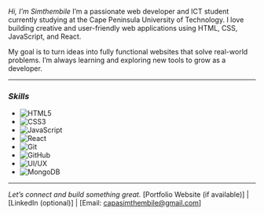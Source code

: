 
*Hi, I’m Simthembile*
I’m a passionate web developer and ICT student currently studying at the Cape Peninsula University of Technology. I love building creative and user-friendly web applications using HTML, CSS, JavaScript, and React.

My goal is to turn ideas into fully functional websites that solve real-world problems. I’m always learning and exploring new tools to grow as a developer.

---

### *Skills*


- ![HTML5](https://img.shields.io/badge/-HTML5-E34F26?style=flat-square&logo=html5&logoColor=white)
- ![CSS3](https://img.shields.io/badge/-CSS3-1572B6?style=flat-square&logo=css3)
- ![JavaScript](https://img.shields.io/badge/-JavaScript-F7DF1E?style=flat-square&logo=javascript&logoColor=black)
- ![React](https://img.shields.io/badge/-React-61DAFB?style=flat-square&logo=react)
- ![Git](https://img.shields.io/badge/-Git-F05032?style=flat-square&logo=git&logoColor=white)
- ![GitHub](https://img.shields.io/badge/-GitHub-181717?style=flat-square&logo=github)
- ![UI/UX](https://img.shields.io/badge/-UI%2FUX-25A18E?style=flat-square&logo=figma&logoColor=white)
 - ![MongoDB](https://img.shields.io/badge/-MongoDB-47A248?style=flat-square&logo=mongodb&logoColor=white)

---

*Let’s connect and build something great.*
\[Portfolio Website (if available)] | \[LinkedIn (optional)] | \[Email: [capasimthembile@gmail.com](mailto:capasimthembile@gmail.com)]
